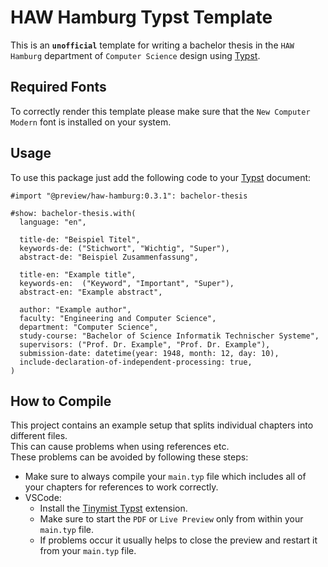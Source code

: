 # HAW Hamburg Typst Template

This is an **`unofficial`** template for writing a bachelor thesis in the `HAW Hamburg` department of `Computer Science` design using [Typst](https://github.com/typst/typst).

## Required Fonts

To correctly render this template please make sure that the `New Computer Modern` font is installed on your system.

## Usage

To use this package just add the following code to your [Typst](https://github.com/typst/typst) document:

```typst
#import "@preview/haw-hamburg:0.3.1": bachelor-thesis

#show: bachelor-thesis.with(
  language: "en",

  title-de: "Beispiel Titel",
  keywords-de: ("Stichwort", "Wichtig", "Super"),
  abstract-de: "Beispiel Zusammenfassung",

  title-en: "Example title",
  keywords-en:  ("Keyword", "Important", "Super"),
  abstract-en: "Example abstract",

  author: "Example author",
  faculty: "Engineering and Computer Science",
  department: "Computer Science",
  study-course: "Bachelor of Science Informatik Technischer Systeme",
  supervisors: ("Prof. Dr. Example", "Prof. Dr. Example"),
  submission-date: datetime(year: 1948, month: 12, day: 10),
  include-declaration-of-independent-processing: true,
)
```

## How to Compile

This project contains an example setup that splits individual chapters into different files.\
This can cause problems when using references etc.\
These problems can be avoided by following these steps:

- Make sure to always compile your `main.typ` file which includes all of your chapters for references to work correctly.
- VSCode:
  - Install the [Tinymist Typst](https://marketplace.visualstudio.com/items?itemName=myriad-dreamin.tinymist) extension.
  - Make sure to start the `PDF` or `Live Preview` only from within your `main.typ` file.
  - If problems occur it usually helps to close the preview and restart it from your `main.typ` file.
